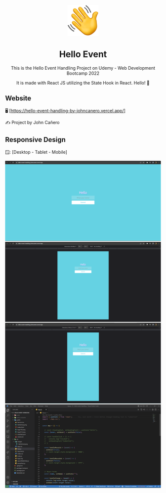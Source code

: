 <!-- markdownlint-configure-file {
  "MD013": {
    "code_blocks": false,
    "tables": false
  },
  "MD033": false,
  "MD041": false
} -->

<div align="center">
  <a href="https://hello-event-handling-by-johncanero.vercel.app/" target="_blank">
    <img alt="hello-event" height="100" src="./src/images/helloEmoji.png"/>
  </a>
</div>

<div align="center">

# Hello Event

This is the Hello Event Handling Project on Udemy - Web Development Bootcamp 2022

It is made with React JS utilizing the State Hook in React. Hello! 👋
</div>

## Website

🖥️ [https://hello-event-handling-by-johncanero.vercel.app/]

✍️ Project by John Cañero

## Responsive Design

🪟: [Desktop - Tablet - Mobile]

![Desktop View - My Contacts](./src/images/desktopView.png)
![Tablet View - My Contacts](./src/images/tabletView.png)
![Mobile View - My Contacts](./src/images/mobileView.png)
![Code View - My Contacts](./src/images/codeView.png)
